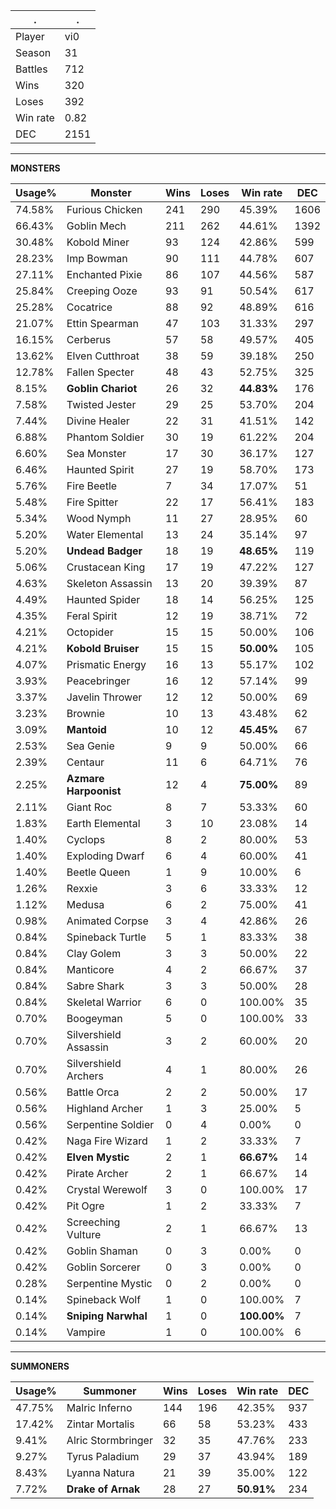 .|.
|-|-
Player|vi0
Season|31
Battles|712
Wins|320
Loses|392
Win rate|0.82
DEC|2151

---
**MONSTERS**

Usage%|Monster|Wins|Loses|Win rate|DEC|
-|-|-|-|-|-|
74.58%|Furious Chicken|241|290|45.39%|1606|
66.43%|Goblin Mech|211|262|44.61%|1392|
30.48%|Kobold Miner|93|124|42.86%|599|
28.23%|Imp Bowman|90|111|44.78%|607|
27.11%|Enchanted Pixie|86|107|44.56%|587|
25.84%|Creeping Ooze|93|91|50.54%|617|
25.28%|Cocatrice|88|92|48.89%|616|
21.07%|Ettin Spearman|47|103|31.33%|297|
16.15%|Cerberus|57|58|49.57%|405|
13.62%|Elven Cutthroat|38|59|39.18%|250|
12.78%|Fallen Specter|48|43|52.75%|325|
8.15%|**Goblin Chariot**|26|32|**44.83%**|176|
7.58%|Twisted Jester|29|25|53.70%|204|
7.44%|Divine Healer|22|31|41.51%|142|
6.88%|Phantom Soldier|30|19|61.22%|204|
6.60%|Sea Monster|17|30|36.17%|127|
6.46%|Haunted Spirit|27|19|58.70%|173|
5.76%|Fire Beetle|7|34|17.07%|51|
5.48%|Fire Spitter|22|17|56.41%|183|
5.34%|Wood Nymph|11|27|28.95%|60|
5.20%|Water Elemental|13|24|35.14%|97|
5.20%|**Undead Badger**|18|19|**48.65%**|119|
5.06%|Crustacean King|17|19|47.22%|127|
4.63%|Skeleton Assassin|13|20|39.39%|87|
4.49%|Haunted Spider|18|14|56.25%|125|
4.35%|Feral Spirit|12|19|38.71%|72|
4.21%|Octopider|15|15|50.00%|106|
4.21%|**Kobold Bruiser**|15|15|**50.00%**|105|
4.07%|Prismatic Energy|16|13|55.17%|102|
3.93%|Peacebringer|16|12|57.14%|99|
3.37%|Javelin Thrower|12|12|50.00%|69|
3.23%|Brownie|10|13|43.48%|62|
3.09%|**Mantoid**|10|12|**45.45%**|67|
2.53%|Sea Genie|9|9|50.00%|66|
2.39%|Centaur|11|6|64.71%|76|
2.25%|**Azmare Harpoonist**|12|4|**75.00%**|89|
2.11%|Giant Roc|8|7|53.33%|60|
1.83%|Earth Elemental|3|10|23.08%|14|
1.40%|Cyclops|8|2|80.00%|53|
1.40%|Exploding Dwarf|6|4|60.00%|41|
1.40%|Beetle Queen|1|9|10.00%|6|
1.26%|Rexxie|3|6|33.33%|12|
1.12%|Medusa|6|2|75.00%|41|
0.98%|Animated Corpse|3|4|42.86%|26|
0.84%|Spineback Turtle|5|1|83.33%|38|
0.84%|Clay Golem|3|3|50.00%|22|
0.84%|Manticore|4|2|66.67%|37|
0.84%|Sabre Shark|3|3|50.00%|28|
0.84%|Skeletal Warrior|6|0|100.00%|35|
0.70%|Boogeyman|5|0|100.00%|33|
0.70%|Silvershield Assassin|3|2|60.00%|20|
0.70%|Silvershield Archers|4|1|80.00%|26|
0.56%|Battle Orca|2|2|50.00%|17|
0.56%|Highland Archer|1|3|25.00%|5|
0.56%|Serpentine Soldier|0|4|0.00%|0|
0.42%|Naga Fire Wizard|1|2|33.33%|7|
0.42%|**Elven Mystic**|2|1|**66.67%**|14|
0.42%|Pirate Archer|2|1|66.67%|14|
0.42%|Crystal Werewolf|3|0|100.00%|17|
0.42%|Pit Ogre|1|2|33.33%|7|
0.42%|Screeching Vulture|2|1|66.67%|13|
0.42%|Goblin Shaman|0|3|0.00%|0|
0.42%|Goblin Sorcerer|0|3|0.00%|0|
0.28%|Serpentine Mystic|0|2|0.00%|0|
0.14%|Spineback Wolf|1|0|100.00%|7|
0.14%|**Sniping Narwhal**|1|0|**100.00%**|7|
0.14%|Vampire|1|0|100.00%|6|

---
**SUMMONERS**

Usage%|Summoner|Wins|Loses|Win rate|DEC|
-|-|-|-|-|-|
47.75%|Malric Inferno|144|196|42.35%|937|
17.42%|Zintar Mortalis|66|58|53.23%|433|
9.41%|Alric Stormbringer|32|35|47.76%|233|
9.27%|Tyrus Paladium|29|37|43.94%|189|
8.43%|Lyanna Natura|21|39|35.00%|122|
7.72%|**Drake of Arnak**|28|27|**50.91%**|234|
